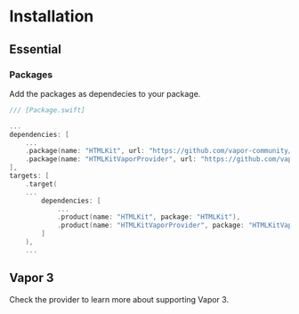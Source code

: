 # Installation

## Essential

### Packages

Add the packages as dependecies to your package.

```swift
/// [Package.swift]

...
dependencies: [
    ...
    .package(name: "HTMLKit", url: "https://github.com/vapor-community/HTMLKit.git", from: "2.4.0"),
    .package(name: "HTMLKitVaporProvider", url: "https://github.com/vapor-community/htmlkit-vapor-provider.git", from: "1.2.0")
],
targets: [
    .target( 
    ...
        dependencies: [
            ...
            .product(name: "HTMLKit", package: "HTMLKit"),
            .product(name: "HTMLKitVaporProvider", package: "HTMLKitVaporProvider")
        ]
    ),
    ...
```

## Vapor 3

Check the provider to learn more about supporting Vapor 3.
